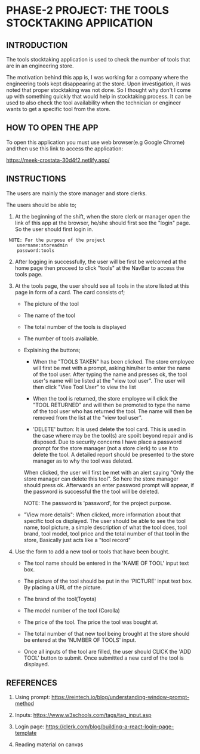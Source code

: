 # PHASE-2 PROJECT: THE TOOLS STOCKTAKING APPlICATION

## INTRODUCTION
  The tools stocktaking application is used to check the number of tools that are in an engineering store.

  The motivation behind this app is, I was working for a company where the engineering tools kept disappearing at the store. Upon investigation, it was noted that proper stocktaking was not done. So I thought why don't I come up with something quickly that would help in stocktaking process. It can be used to also check the tool availability when the technician or engineer wants to get a specific tool from the store.


## HOW TO OPEN THE APP
  To open this application you must use web browser(e.g Google Chrome) and then use this link to access the application:

  https://meek-crostata-30d4f2.netlify.app/

     

## INSTRUCTIONS
   The users are mainly the store manager and store clerks.

   The users should be able to;
   
   1. At the beginning of the shift, when the store clerk or manager open the link of this app at the browser, he/she should first see the "login" page. So the user should first login in.

     NOTE: For the purpose of the project
        username:storeadmin
        password:tools

   2. After logging in successfully, the user will be first be welcomed at the home page then proceed to click "tools" at the NavBar to access the tools page.

   3. At the tools page, the user should see all tools in the store listed at this page in form of a card. The card consists of;

       * The picture of the tool

       * The name of the tool

       * The total number of the tools  is displayed

       * The number of tools available.

       * Explaining the buttons;

          - When the "TOOLS TAKEN" has been clicked. The store employee will first be met with a prompt, asking him/her to enter the name of the tool user. After typing the name and presses ok, the tool user's name will be listed at the "view tool user". The user will then click "Viee Tool User" to view the list

          - When the tool is returned, the store employee will click the "TOOL RETURNED" and will then be promoted to type the name of the tool user who has returned the tool. The name will then be removed from the list at the "view tool user".


          - 'DELETE' button: It is used delete the tool card. This is used in the case where may be the tool(s) are spoilt beyond repair and is disposed. Due to security concerns I have place a password prompt for the store manager (not a store clerk) to use it to delete the tool. A detailed report should be presented to the store manager as to why the tool was deleted. 
        
          When clicked, the user will first be met with an alert saying "Only the store manager can delete this tool". So here the store manager should press ok. Afterwards an enter password prompt will appear, if the password is successful the the tool will be deleted.

          NOTE: The password is 'password', for the project purpose.

       * "View more details": When clicked, more information about that specific tool os displayed. The user should be able to see the tool name, tool picture, a simple description of what the tool does, tool brand, tool model, tool price and the total number of that tool in the store, Basically just acts like a "tool record"




   4. Use the form to add a new tool or tools that have been bought.
       
       * The tool name should be entered in the 'NAME OF TOOL' input text box. 

       * The picture of the tool should be put in the 'PICTURE' input text box. By placing a URL of the picture.   
       
       * The brand of the tool(Toyota)

       * The model number of the tool (Corolla)

       * The price of the tool. The price the tool was bought at.

       * The total number of that new tool being brought at the store should be entered at the 'NUMBER OF TOOLS' input.

       * Once all inputs of the tool are filled, the user should CLICK the 'ADD TOOL' button to submit. Once submitted a new card of the tool is displayed.


## REFERENCES
1. Using prompt: https://reintech.io/blog/understanding-window-prompt-method

2. Inputs: https://www.w3schools.com/tags/tag_input.asp

3. Login page: https://clerk.com/blog/building-a-react-login-page-template

4. Reading material on canvas
